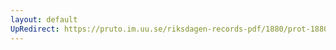 ```yaml
---
layout: default
UpRedirect: https://pruto.im.uu.se/riksdagen-records-pdf/1880/prot-1880--ak--008/prot-1880--ak--008_002.pdf
---
```

